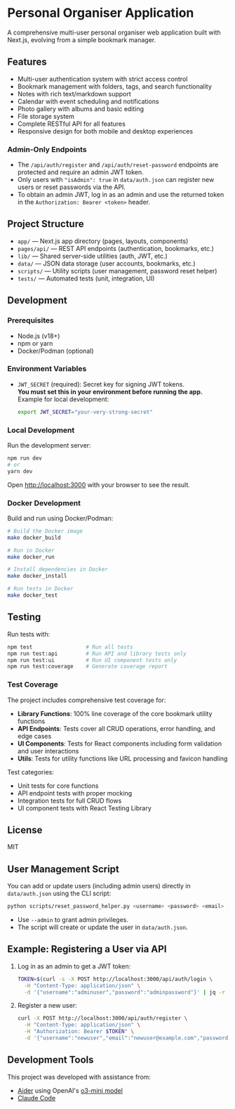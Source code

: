 # Personal Organiser Application

A comprehensive multi-user personal organiser web application built with Next.js, evolving from a simple bookmark manager.

## Features

- Multi-user authentication system with strict access control
- Bookmark management with folders, tags, and search functionality
- Notes with rich text/markdown support
- Calendar with event scheduling and notifications
- Photo gallery with albums and basic editing
- File storage system
- Complete RESTful API for all features
- Responsive design for both mobile and desktop experiences

### Admin-Only Endpoints

- The `/api/auth/register` and `/api/auth/reset-password` endpoints are protected and require an admin JWT token.
- Only users with `"isAdmin": true` in `data/auth.json` can register new users or reset passwords via the API.
- To obtain an admin JWT, log in as an admin and use the returned token in the `Authorization: Bearer <token>` header.

## Project Structure

- `app/` — Next.js app directory (pages, layouts, components)
- `pages/api/` — REST API endpoints (authentication, bookmarks, etc.)
- `lib/` — Shared server-side utilities (auth, JWT, etc.)
- `data/` — JSON data storage (user accounts, bookmarks, etc.)
- `scripts/` — Utility scripts (user management, password reset helper)
- `tests/` — Automated tests (unit, integration, UI)

## Development

### Prerequisites

- Node.js (v18+)
- npm or yarn
- Docker/Podman (optional)

### Environment Variables

- `JWT_SECRET` (required): Secret key for signing JWT tokens.  
  **You must set this in your environment before running the app.**
  Example for local development:  
  ```sh
  export JWT_SECRET="your-very-strong-secret"
  ```

### Local Development

Run the development server:

```bash
npm run dev
# or
yarn dev
```

Open [http://localhost:3000](http://localhost:3000) with your browser to see the result.

### Docker Development

Build and run using Docker/Podman:

```bash
# Build the Docker image
make docker_build

# Run in Docker
make docker_run

# Install dependencies in Docker
make docker_install

# Run tests in Docker
make docker_test
```


## Testing

Run tests with:

```bash
npm test                 # Run all tests
npm run test:api         # Run API and library tests only
npm run test:ui          # Run UI component tests only
npm run test:coverage    # Generate coverage report
```

### Test Coverage

The project includes comprehensive test coverage for:

- **Library Functions**: 100% line coverage of the core bookmark utility functions
- **API Endpoints**: Tests cover all CRUD operations, error handling, and edge cases
- **UI Components**: Tests for React components including form validation and user interactions
- **Utils**: Tests for utility functions like URL processing and favicon handling

Test categories:
- Unit tests for core functions
- API endpoint tests with proper mocking
- Integration tests for full CRUD flows
- UI component tests with React Testing Library

## License

MIT

## User Management Script

You can add or update users (including admin users) directly in `data/auth.json` using the CLI script:

```sh
python scripts/reset_password_helper.py <username> <password> <email> [--admin]
```

- Use `--admin` to grant admin privileges.
- The script will create or update the user in `data/auth.json`.

## Example: Registering a User via API

1. Log in as an admin to get a JWT token:
   ```sh
   TOKEN=$(curl -s -X POST http://localhost:3000/api/auth/login \
     -H "Content-Type: application/json" \
     -d '{"username":"adminuser","password":"adminpassword"}' | jq -r .token)
   ```

2. Register a new user:
   ```sh
   curl -X POST http://localhost:3000/api/auth/register \
     -H "Content-Type: application/json" \
     -H "Authorization: Bearer $TOKEN" \
     -d '{"username":"newuser","email":"newuser@example.com","password":"newpassword"}'
   ```

## Development Tools

This project was developed with assistance from:

- [Aider](https://aider.ai) using OpenAI's [o3-mini model](https://platform.openai.com/docs/models/o3-mini)
- [Claude Code](https://docs.anthropic.com/en/docs/agents-and-tools/claude-code/overview)
